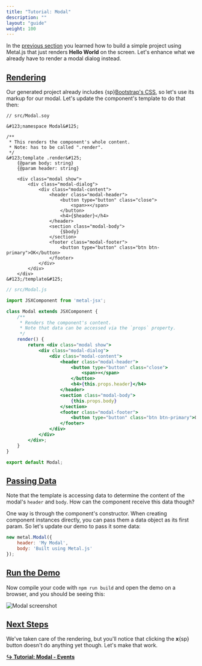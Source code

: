 ```yaml
---
title: "Tutorial: Modal"
description: ""
layout: "guide"
weight: 100
---
```


<article>

In the [previous section](/docs/getting-started/) you learned how to build a
simple project using Metal.js that just renders **Hello World** on the screen.
Let's enhance what we already have to render a modal dialog instead.

</article>

<article id="rendering">

## [Rendering](#rendering)

Our generated project already includes
{sp}[Bootstrap's CSS](http://getbootstrap.com/), so let's use its markup for our
modal. Let's update the component's template to do that then:


```soy
// src/Modal.soy

&#123;namespace Modal&#125;

/**
 * This renders the component's whole content.
 * Note: has to be called ".render".
 */
&#123;template .render&#125;
    {@param body: string}
    {@param header: string}

    <div class="modal show">
        <div class="modal-dialog">
            <div class="modal-content">
                <header class="modal-header">
                    <button type="button" class="close">
                        <span>×</span>
                    </button>
                    <h4>{$header}</h4>
                </header>
                <section class="modal-body">
                    {$body}
                </section>
                <footer class="modal-footer">
                    <button type="button" class="btn btn-primary">OK</button>
                </footer>
            </div>
        </div>
    </div>
&#123;/template&#125;
```
```jsx
// src/Modal.js

import JSXComponent from 'metal-jsx';

class Modal extends JSXComponent {
    /**
     * Renders the component's content.
     * Note that data can be accessed via the `props` property.
     */
    render() {
        return <div class="modal show">
            <div class="modal-dialog">
                <div class="modal-content">
                    <header class="modal-header">
                        <button type="button" class="close">
                            <span>×</span>
                        </button>
                        <h4>{this.props.header}</h4>
                    </header>
                    <section class="modal-body">
                        {this.props.body}
                    </section>
                    <footer class="modal-footer">
                        <button type="button" class="btn btn-primary">OK</button>
                    </footer>
                </div>
            </div>
        </div>;
    }
}

export default Modal;
```

</article>

<article id="passing_data">

## [Passing Data](#passing_data)

Note that the template is accessing data to determine the content of the
modal's `header` and `body`. How can the component receive this data
though?

One way is through the component's constructor. When creating component
instances directly, you can pass them a data object as its first param. So
let's update our demo to pass it some data:

```javascript
new metal.Modal({
    header: 'My Modal',
    body: 'Built using Metal.js'
});
```

</article>

<article id="run_the_demo">

## [Run the Demo](#run_the_demo)

Now compile your code with `npm run build` and open the demo on a browser, and
you should be seeing this:

![Modal screenshot](../../images/docs/modal.png)

</article>

<article id="next_steps">

## [Next Steps](#next_steps)

We've taken care of the rendering, but you'll notice that clicking the **x**{sp}
button doesn't do anything yet though. Let's make that work.

**[↪ Tutorial: Modal - Events](/docs/getting-started/modal_events.html)**

</article>